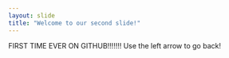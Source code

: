 ```yaml
---
layout: slide
title: "Welcome to our second slide!"
---
```

FIRST TIME EVER ON GITHUB!!!!!!!
Use the left arrow to go back!
